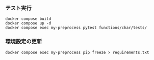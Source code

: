 ### テスト実行
```
docker compose build
docker compose up -d
docker compose exec my-preprocess pytest functions/char/tests/
```
### 環境設定の更新
```
docker compose exec my-preprocess pip freeze > requirements.txt
```
